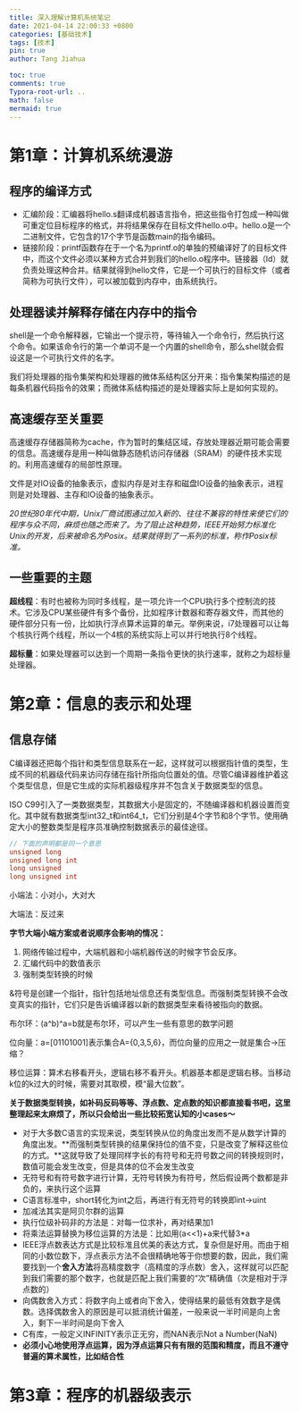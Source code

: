 ```yaml
---
title: 深入理解计算机系统笔记
date: 2021-04-14 22:00:33 +0800
categories: [基础技术]
tags: [技术]
pin: true
author: Tang Jiahua

toc: true
comments: true
Typora-root-url: ..
math: false
mermaid: true
---
```


# 第1章：计算机系统漫游

## 程序的编译方式

- 汇编阶段：汇编器将hello.s翻译成机器语言指令，把这些指令打包成一种叫做可重定位目标程序的格式，并将结果保存在目标文件hello.o中。hello.o是一个二进制文件，它包含的17个字节是函数main的指令编码。
- 链接阶段：printf函数存在于一个名为printf.o的单独的预编译好了的目标文件中，而这个文件必须以某种方式合并到我们的hello.o程序中。链接器（ld）就负责处理这种合并。结果就得到hello文件，它是一个可执行的目标文件（或者简称为可执行文件），可以被加载到内存中，由系统执行。

## 处理器读并解释存储在内存中的指令

shell是一个命令解释器，它输出一个提示符，等待输入一个命令行，然后执行这个命令。如果该命令行的第一个单词不是一个内置的shell命令，那么shel就会假设这是一个可执行文件的名字。



我们将处理器的指令集架构和处理器的微体系结构区分开来：指令集架构描述的是每条机器代码指令的效果；而微体系结构描述的是处理器实际上是如何实现的。

## 高速缓存至关重要

高速缓存存储器简称为cache，作为暂时的集结区域，存放处理器近期可能会需要的信息。高速缓存是用一种叫做静态随机访问存储器（SRAM）的硬件技术实现的。利用高速缓存的局部性原理。

文件是对IO设备的抽象表示，虚拟内存是对主存和磁盘IO设备的抽象表示，进程则是对处理器、主存和IO设备的抽象表示。

*20世纪80年代中期，Unix厂商试图通过加入新的、往往不兼容的特性来使它们的程序与众不同，麻烦也随之而来了。为了阻止这种趋势，IEEE开始努力标准化Unix的开发，后来被命名为Posix。结果就得到了一系列的标准，称作Posix标准。*

## 一些重要的主题

**超线程**：有时也被称为同时多线程，是一项允许一个CPU执行多个控制流的技术。它涉及CPU某些硬件有多个备份，比如程序计数器和寄存器文件，而其他的硬件部分只有一份，比如执行浮点算术运算的单元。举例来说，i7处理器可以让每个核执行两个线程，所以一个4核的系统实际上可以并行地执行8个线程。

**超标量**：如果处理器可以达到一个周期一条指令更快的执行速率，就称之为超标量处理器。

# 第2章：信息的表示和处理

## 信息存储

C编译器还把每个指针和类型信息联系在一起，这样就可以根据指针值的类型，生成不同的机器级代码来访问存储在指针所指向位置处的值。尽管C编译器维护着这个类型信息，但是它生成的实际机器级程序并不包含关于数据类型的信息。



ISO C99引入了一类数据类型，其数据大小是固定的，不随编译器和机器设置而变化。其中就有数据类型int32_t和int64_t，它们分别是4个字节和8个字节。使用确定大小的整数类型是程序员准确控制数据表示的最佳途径。



```c++
// 下面的声明都是同一个意思
unsigned long
unsigned long int
long unsigned
long unsigned int
```



小端法：小对小，大对大

大端法：反过来



**字节大端小端方案或者说顺序会影响的情况：**

1. 网络传输过程中，大端机器和小端机器传送的时候字节会反序。
2. 汇编代码中的数值表示
3. 强制类型转换的时候



&符号是创建一个指针，指针包括地址信息还有类型信息。而强制类型转换不会改变真实的指针，它们只是告诉编译器以新的数据类型来看待被指向的数据。



布尔环：(a^b)^a=b就是布尔环，可以产生一些有意思的数学问题

位向量：a=[01101001]表示集合A={0,3,5,6}，而位向量的应用之一就是集合->压缩？

移位运算：算术右移看开头，逻辑右移不看开头。机器基本都是逻辑右移。当移动k位的k过大的时候，需要对其取模，模“最大位数”。



**关于数据类型转换，如补码反码等等、浮点数、定点数的知识都直接看书吧，这里整理起来太麻烦了，所以只会给出一些比较拓宽认知的小cases～**

- 对于大多数C语言的实现来说，类型转换从位的角度出发而不是从数学计算的角度出发。**而强制类型转换的结果保持位的值不变，只是改变了解释这些位的方式。**这就导致了处理同样字长的有符号和无符号数之间的转换规则时，数值可能会发生改变，但是具体的位不会发生改变
- 无符号和有符号数字进行计算，无符号转换为有符号，然后假设两个数都是非负的，来执行这个运算
- C语言标准中，short转化为int之后，再进行有无符号的转换即int->uint
- 加减法其实是阿贝尔群的运算
- 执行位级补码非的方法是：对每一位求补，再对结果加1
- 将乘法运算替换为移位运算的方法是：比如用(a<<1)+a来代替3*a
- IEEE浮点数表达方式是比较标准且优美的表达方式，复杂但是好用。而由于相同的小数位数下，浮点表示方法不会很精确地等于你想要的数，因此，我们需要找到一个**舍入方法**将高精度数字（高精度的浮点数）舍入，这样就可以匹配到我们需要的那个数字，也就是匹配上我们需要的“次”精确值（次是相对于浮点数的）
- 向偶数舍入方式：将数字向上或者向下舍入，使得结果的最低有效数字是偶数。选择偶数舍入的原因是可以抵消统计偏差，一般来说一半时间是向上舍入，剩下一半时间是向下舍入
- C有库，一般定义INFINITY表示正无穷，而NAN表示Not a Number(NaN)
- **必须小心地使用浮点运算，因为浮点运算只有有限的范围和精度，而且不遵守普遍的算术属性，比如结合性**

# 第3章：程序的机器级表示

